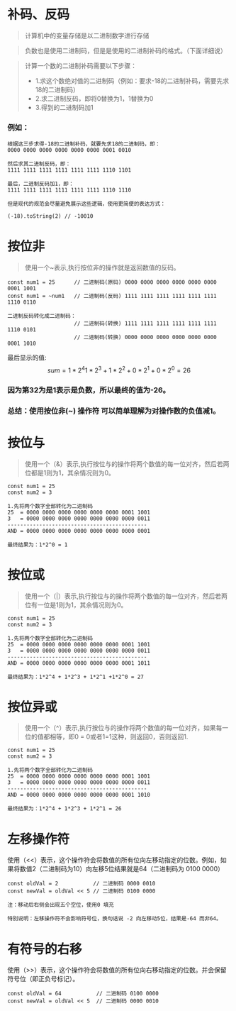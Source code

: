 # 补码、反码

> 计算机中的变量存储是以二进制数字进行存储

> 负数也是使用二进制码，但是是使用的二进制补码的格式。（下面详细说）

> 计算一个数的二进制补码需要以下步骤：
>* 1.求这个数绝对值的二进制码（例如：要求-18的二进制补码，需要先求18的二进制码）
>* 2.求二进制反码，即将0替换为1，1替换为0
>* 3.得到的二进制码加1

### 例如：
```
根据这三步求得-18的二进制补码，就要先求18的二进制码，即：
0000 0000 0000 0000 0000 0000 0001 0010

然后求其二进制反码，即：
1111 1111 1111 1111 1111 1111 1110 1101

最后，二进制反码加1，即：
1111 1111 1111 1111 1111 1111 1110 1110

但是现代的规范会尽量避免展示这些逻辑，使用更简便的表达方式：

(-18).toString(2) // -10010

```

# 按位非
> 使用一个~表示,执行按位非的操作就是返回数值的反码。

```
const num1 = 25      // 二进制码(原码) 0000 0000 0000 0000 0000 0000 0001 1001
const num1 = ~num1   // 二进制码(反码) 1111 1111 1111 1111 1111 1111 1110 0110

二进制反码转化成二进制码：
                     // 二进制码(转换) 1111 1111 1111 1111 1111 1111 1110 0101
                     // 二进制码(转换) 0000 0000 0000 0000 0000 0000 0001 1010

```
最后显示的值:
$$ sum = 1*2^4  1*2^3 + 1*2^2 + 0*2^1 + 0*2^0 = 26 $$

### 因为第32为是1表示是负数，所以最终的值为-26。

### 总结：使用按位非(~) 操作符 可以简单理解为对操作数的负值减1。



# 按位与
> 使用一个（&）表示,执行按位与的操作将两个数值的每一位对齐，然后若两位都是1则为1，其余情况则为0。

```
const num1 = 25
const num2 = 3

1.先将两个数字全部转化为二进制码
25  = 0000 0000 0000 0000 0000 0000 0001 1001
3   = 0000 0000 0000 0000 0000 0000 0000 0011
--------------------------------------------
AND = 0000 0000 0000 0000 0000 0000 0000 0001

最终结果为：1*2^0 = 1

```

# 按位或
> 使用一个（|）表示,执行按位与的操作将两个数值的每一位对齐，然后若两位有一位是1则为1，其余情况则为0。

```
const num1 = 25
const num2 = 3

1.先将两个数字全部转化为二进制码
25  = 0000 0000 0000 0000 0000 0000 0001 1001
3   = 0000 0000 0000 0000 0000 0000 0000 0011
--------------------------------------------
AND = 0000 0000 0000 0000 0000 0000 0001 1011

最终结果为：1*2^4 + 1*2^3 + 1*2^1 +1*2^0 = 27

```

# 按位异或
> 使用一个（^）表示,执行按位与的操作将两个数值的每一位对齐，如果每一位的值都相等，即0 = 0或者1=1这种，则返回0，否则返回1.

```
const num1 = 25
const num2 = 3

1.先将两个数字全部转化为二进制码
25  = 0000 0000 0000 0000 0000 0000 0001 1001
3   = 0000 0000 0000 0000 0000 0000 0000 0011
--------------------------------------------
AND = 0000 0000 0000 0000 0000 0000 0001 1010

最终结果为：1*2^4 + 1*2^3 + 1*2^1 = 26

```

# 左移操作符

使用（<<）表示，这个操作符会将数值的所有位向左移动指定的位数。例如，如果将数值2（二进制码为10）向左移5位结果就是64（二进制码为 0100 0000）

```
const oldVal = 2           // 二进制码 0000 0010
const newVal = oldVal << 5 // 二进制码 0100 0000

注：移动后右侧会出现五个空位，使用0 填充

特别说明：左移操作符不会影响符号位，换句话说 -2 向左移动5位，结果是-64 而非64。

```

# 有符号的右移

使用（>>）表示，这个操作符会将数值的所有位向右移动指定的位数。并会保留符号位（即正负号标记）。

```
const oldVal = 64           // 二进制码 0100 0000
const newVal = oldVal << 5  // 二进制码 0000 0010

```




